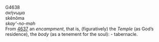 G4638  
σκήνωμα  
skēnōma  
*skay‘-no-mah*  
From [4637](g4637) an *encampment*, that is, (figuratively) the *Temple*
(as God’s residence), the *body* (as a tenement for the soul): -
tabernacle.  
